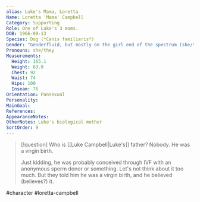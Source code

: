 ```yaml
---
alias: Luke's Mama, Loretta
Name: Loretta 'Mama' Campbell
Category: Supporting
Role: One of Luke's 3 moms.
DOB: 1966-09-13
Species: Dog (*Canis familiaris*)
Gender: "Genderfluid, but mostly on the girl end of the spectrum (she/they)"
Pronouns: she/they
Measurements:
  Height: 165.1
  Weight: 63.0
  Chest: 92
  Waist: 74
  Hips: 100
  Inseam: 76
Orientation: Pansexual
Personality:
MainGoal:
References:
AppearanceNotes:
OtherNotes: Luke's biological mother
SortOrder: 9
---
```


>[!question] Who is [[Luke Campbell|Luke's]] father?
>Nobody. He was a virgin birth.
>
>Just kidding, he was probably conceived through IVF with an anonymous sperm donor or something. Let's not think about it too much. But they told him he was a virgin birth, and he believed (believes?) it.

#character #loretta-campbell